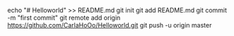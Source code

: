 echo "# Helloworld" >> README.md
git init
git add README.md
git commit -m "first commit"
git remote add origin https://github.com/CarlaHoOo/Helloworld.git
git push -u origin master
